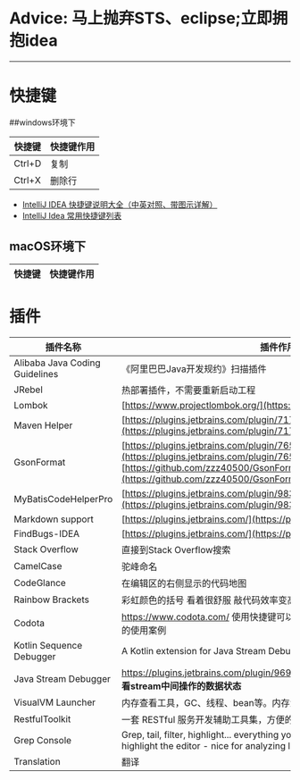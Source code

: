 # Advice: 马上抛弃STS、eclipse;立即拥抱idea 

----

# 快捷键

##windows环境下

| 快捷键 | 快捷键作用|
|--------| ------ |
|Ctrl+D|复制|
|Ctrl+X|删除行|



- [IntelliJ IDEA 快捷键说明大全（中英对照、带图示详解）](https://juejin.im/post/5a90810b6fb9a063606eefe0)
- [IntelliJ Idea 常用快捷键列表](https://blog.csdn.net/childhooders/article/details/4319679)

## macOS环境下
| 快捷键 | 快捷键作用|
|--------| ------ |


# 插件

| 插件名称 | 插件作用|
|--------| ------ |
|Alibaba Java Coding Guidelines|《阿里巴巴Java开发规约》扫描插件|
|JRebel|热部署插件，不需要重新启动工程|
|Lombok|[https://www.projectlombok.org/](https://www.projectlombok.org/)|
|Maven Helper|[https://plugins.jetbrains.com/plugin/7179-maven-helper](https://plugins.jetbrains.com/plugin/7179-maven-helper)|
|GsonFormat|[https://plugins.jetbrains.com/plugin/7654-gsonformat](https://plugins.jetbrains.com/plugin/7654-gsonformat)  [https://github.com/zzz40500/GsonFormat/blob/master/README_CN.md](https://github.com/zzz40500/GsonFormat/blob/master/README_CN.md)|
|MyBatisCodeHelperPro|[https://plugins.jetbrains.com/plugin/9837-mybatiscodehelperpro](https://plugins.jetbrains.com/plugin/9837-mybatiscodehelperpro)|
|Markdown support|[https://plugins.jetbrains.com/](https://plugins.jetbrains.com/)|
|FindBugs-IDEA|[https://plugins.jetbrains.com/](https://plugins.jetbrains.com/)|
|Stack Overflow|直接到Stack Overflow搜索|
|CamelCase|驼峰命名|
|CodeGlance|在编辑区的右侧显示的代码地图|
|Rainbow Brackets|彩虹颜色的括号  看着很舒服 敲代码效率变高 **括号多时有作用**|
|Codota|https://www.codota.com/ 使用快捷键可以搜索知名开源项目中该类或者方法的使用案例|
|Kotlin Sequence Debugger|A Kotlin extension for Java Stream Debugger plugin.|
|Java Stream Debugger|https://plugins.jetbrains.com/plugin/9696-java-stream-debugger **可以查看stream中间操作的数据状态**|
|VisualVM Launcher|内存查看工具，GC、线程、bean等。内存溢出什么的，都有迹可循|
|RestfulToolkit|一套 RESTful 服务开发辅助工具集，方便的进行全局接口查找。|
|Grep Console|Grep, tail, filter, highlight... everything you need for a console. Also can highlight the editor - nice for analyzing logs... |
|Translation|翻译|
